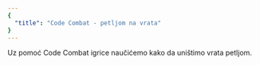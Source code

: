 ```yaml
---
{
  "title": "Code Combat - petljom na vrata"
}
---
```


Uz pomoć Code Combat igrice naučićemo kako da uništimo vrata petljom.
